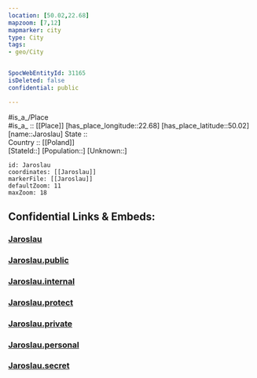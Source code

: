 ```yaml
---
location: [50.02,22.68] 
mapzoom: [7,12] 
mapmarker: city 
type: City
tags:
- geo/City


SpocWebEntityId: 31165
isDeleted: false
confidential: public

---
```

#is_a_/Place  
#is_a_ :: [[Place]] 
[has_place_longitude::22.68] 
[has_place_latitude::50.02] 
[name::Jaroslau] 
State ::  
Country :: [[Poland]]  
[StateId::] 
[Population::] 
[Unknown::] 


```leaflet
id: Jaroslau
coordinates: [[Jaroslau]] 
markerFile: [[Jaroslau]] 
defaultZoom: 11 
maxZoom: 18
```


## Confidential Links & Embeds: 

### [Jaroslau](/_Standards/Earth/Continent/Europe/Europe~East/Poland/Provinces~Poland/Subcarpathian/City/Jaroslau.md) 

### [Jaroslau.public](/_public/Earth/Continent/Europe/Europe~East/Poland/Provinces~Poland/Subcarpathian/City/Jaroslau.public.md) 

### [Jaroslau.internal](/_internal/Earth/Continent/Europe/Europe~East/Poland/Provinces~Poland/Subcarpathian/City/Jaroslau.internal.md) 

### [Jaroslau.protect](/_protect/Earth/Continent/Europe/Europe~East/Poland/Provinces~Poland/Subcarpathian/City/Jaroslau.protect.md) 

### [Jaroslau.private](/_private/Earth/Continent/Europe/Europe~East/Poland/Provinces~Poland/Subcarpathian/City/Jaroslau.private.md) 

### [Jaroslau.personal](/_personal/Earth/Continent/Europe/Europe~East/Poland/Provinces~Poland/Subcarpathian/City/Jaroslau.personal.md) 

### [Jaroslau.secret](/_secret/Earth/Continent/Europe/Europe~East/Poland/Provinces~Poland/Subcarpathian/City/Jaroslau.secret.md)

